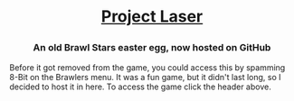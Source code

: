 <h1 align=center>

[Project Laser](https://nmac101.github.io/projectlaser/)

</h1>

<h3 align=center>An old Brawl Stars easter egg, now hosted on GitHub</h3>

Before it got removed from the game, you could access this by spamming 8-Bit on the Brawlers menu. It was a fun game, but it didn't last long, so I decided to host it in here. To access the game click the header above.
